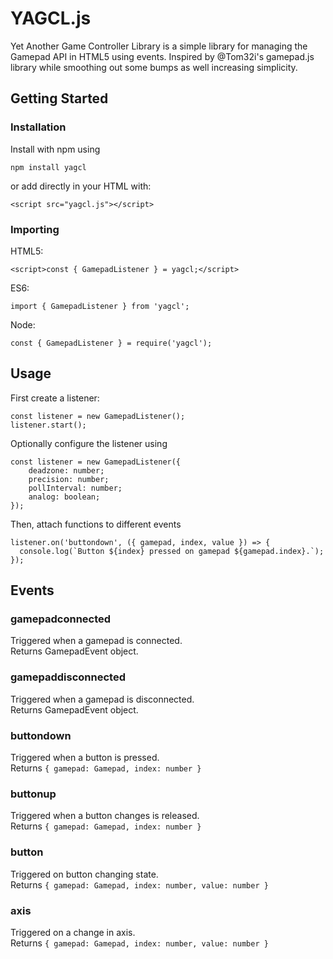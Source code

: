 # YAGCL.js
Yet Another Game Controller Library is a simple library for managing the Gamepad API in HTML5 using events. Inspired by @Tom32i's gamepad.js library while smoothing out some bumps as well increasing simplicity.

## Getting Started
### Installation
Install with npm using 
```
npm install yagcl
```
or add directly in your HTML with:
```
<script src="yagcl.js"></script>
```
### Importing
HTML5:
```
<script>const { GamepadListener } = yagcl;</script>
```

ES6:
```
import { GamepadListener } from 'yagcl';
```

Node:
```
const { GamepadListener } = require('yagcl');
```

## Usage
First create a listener:
```
const listener = new GamepadListener();
listener.start();
```
Optionally configure the listener using
```
const listener = new GamepadListener({
    deadzone: number;
    precision: number;
    pollInterval: number;
    analog: boolean;
});
```
Then, attach functions to different events
```
listener.on('buttondown', ({ gamepad, index, value }) => {
  console.log(`Button ${index} pressed on gamepad ${gamepad.index}.`);
});
```

## Events
### gamepadconnected
Triggered when a gamepad is connected.
<br>
Returns GamepadEvent object.
### gamepaddisconnected
Triggered when a gamepad is disconnected.
<br>
Returns GamepadEvent object.
### buttondown
Triggered when a button is pressed.
<br>
Returns `{ gamepad: Gamepad, index: number }`
### buttonup
Triggered when a button changes is released.
<br>
Returns `{ gamepad: Gamepad, index: number }`
### button
Triggered on button changing state.
<br>
Returns `{ gamepad: Gamepad, index: number, value: number }`
### axis
Triggered on a change in axis.
<br>
Returns `{ gamepad: Gamepad, index: number, value: number }`
